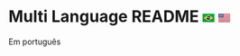 # Multi Language README [![Português](BR.png)](README.md) [![Inglês](US.png)](README.en-US.md)

Em português
